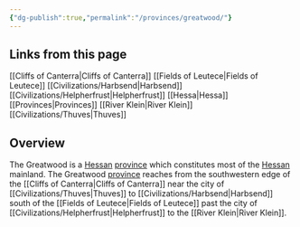 ```yaml
---
{"dg-publish":true,"permalink":"/provinces/greatwood/"}
---
```


## Links from this page
[[Cliffs of Canterra\|Cliffs of Canterra]]
[[Fields of Leutece\|Fields of Leutece]]
[[Civilizations/Harbsend\|Harbsend]]
[[Civilizations/Helpherfrust\|Helpherfrust]]
[[Hessa\|Hessa]]
[[Provinces\|Provinces]]
[[River Klein\|River Klein]]
[[Civilizations/Thuves\|Thuves]]
## Overview
The Greatwood is a [Hessan](Hessa) [province](Provinces) which constitutes most of the [Hessan](Hessa) mainland. The Greatwood [province](Provinces) reaches from the southwestern edge of the [[Cliffs of Canterra\|Cliffs of Canterra]] near the city of [[Civilizations/Thuves\|Thuves]] to [[Civilizations/Harbsend\|Harbsend]] south of the [[Fields of Leutece\|Fields of Leutece]] past the city of [[Civilizations/Helpherfrust\|Helpherfrust]] to the [[River Klein\|River Klein]].